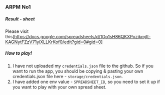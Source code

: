 ### ARPM No1

##### Result - sheet

Please visit this[https://docs.google.com/spreadsheets/d/1Oo1sH86QKXPozikmjIt-KAGNytFZzV71yiXLLKrKof0/edit?gid=0#gid=0]

##### How to play!

1. I have not uploaded my `credentials.json` file to the github. So if you want to run the app, you should be copying & pasting your own credentials.json file here - `storage/credentials.json`.
2. I have added one env value - `SPREADSHEET_ID`, so you need to set it up if you want to play with your own spread sheet.
